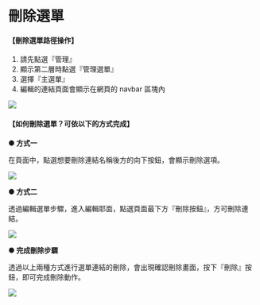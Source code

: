 # 刪除選單


#### 【刪除選單路徑操作】  

1. 請先點選『管理』
2. 顯示第二層時點選『管理選單』
3. 選擇『主選單』
4. 編輯的連結頁面會顯示在網頁的 navbar 區塊內

![](/_image/manage/menu.png)

#### 【如何刪除選單？可依以下的方式完成】  

**● 方式一**  
  
在頁面中，點選想要刪除連結名稱後方的向下按鈕，會顯示刪除選項。  

![](/_image/manage/menu-delete.png)


**● 方式二**  

透過編輯選單步驟，進入編輯耶面，點選頁面最下方『刪除按鈕』，方可刪除連結。

![](/_image/manage/menu-delete-b.png)


**● 完成刪除步驟**  

透過以上兩種方式進行選單連結的刪除，會出現確認刪除畫面，按下『刪除』按鈕，即可完成刪除動作。

![](/_image/manage/menu-delete-y.png)